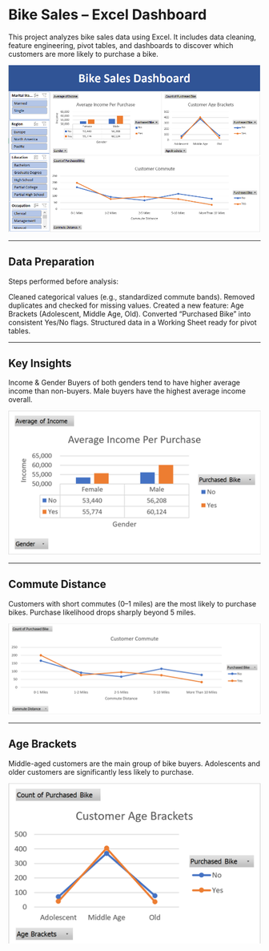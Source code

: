 # Bike Sales – Excel Dashboard
This project analyzes bike sales data using Excel.
It includes data cleaning, feature engineering, pivot tables, and dashboards to discover which customers are more likely to purchase a bike.

<p align="center">
  <img src="assets/dashboard.png" alt="Bike Sales Dashboard" width="900">
</p>

---

## Data Preparation
Steps performed before analysis:

Cleaned categorical values (e.g., standardized commute bands).
Removed duplicates and checked for missing values.
Created a new feature: Age Brackets (Adolescent, Middle Age, Old).
Converted “Purchased Bike” into consistent Yes/No flags.
Structured data in a Working Sheet ready for pivot tables.

---

## Key Insights
Income & Gender
Buyers of both genders tend to have higher average income than non-buyers.
Male buyers have the highest average income overall.

<p align="center">
  <img src="assets/income-gender.png" alt="Average Income by Gender and Purchase" width="650">
</p>

---

## Commute Distance
Customers with short commutes (0–1 miles) are the most likely to purchase bikes.
Purchase likelihood drops sharply beyond 5 miles.

<p align="center">
  <img src="assets/commute.png" alt="Commute Distance vs Bike Purchase" width="650">
</p>

---

## Age Brackets
Middle-aged customers are the main group of bike buyers.
Adolescents and older customers are significantly less likely to purchase.

<p align="center">
  <img src="assets/age-brackets.png" alt="Age Brackets vs Bike Purchase" width="650">
</p>